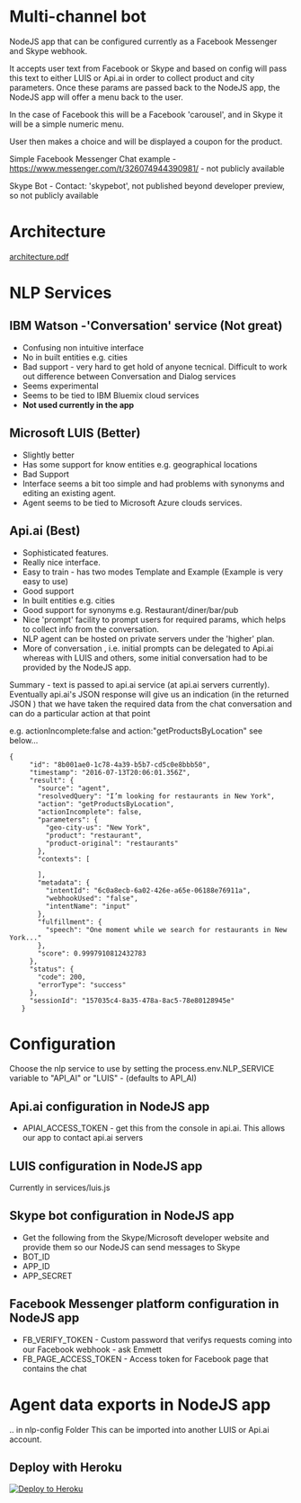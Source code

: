 
# Multi-channel bot

NodeJS app that can be configured currently as a Facebook Messenger and Skype webhook.


It accepts user text from Facebook or Skype and based on config will pass this text to either LUIS or Api.ai in order to collect product and city parameters. Once these params are passed back to the NodeJS app, the NodeJS app will offer a menu back to the user.

In the case of Facebook this will be a Facebook 'carousel', and in Skype it will be a simple numeric menu.

User then makes a choice and will be displayed a coupon for the product.



Simple Facebook Messenger Chat example - https://www.messenger.com/t/326074944390981/ - not publicly available

Skype Bot -  Contact: 'skypebot',  not published beyond developer preview, so not publicly available 



# Architecture
[architecture.pdf](doc/Arch.pdf)


# NLP Services


## IBM Watson -'Conversation' service (Not great) 
- Confusing non intuitive interface
- No in built entities e.g. cities
- Bad support - very hard to get hold of anyone tecnical. Difficult to work out difference between Conversation and Dialog services
- Seems experimental
- Seems to be tied to IBM Bluemix cloud services
- **Not used currently in the app**


## Microsoft LUIS (Better)
- Slightly better
- Has some support for know entities e.g. geographical locations
- Bad Support
- Interface seems a bit too simple and had problems with synonyms and editing an existing agent.
- Agent seems to be tied to Microsoft Azure clouds services.

## Api.ai (Best)
- Sophisticated features.
- Really nice interface.
- Easy to train - has two modes Template and Example (Example is very easy to use)
- Good support
- In built entities e.g. cities
- Good support for synonyms e.g. Restaurant/diner/bar/pub
- Nice 'prompt' facility to prompt users for required params, which helps to collect info from the conversation.
- NLP agent can be hosted on private servers under the 'higher' plan.
- More of conversation , i.e. initial prompts can be delegated to Api.ai whereas with LUIS and others, some initial conversation had to be
 provided by the NodeJS app.

Summary - text is passed to api.ai service (at api.ai servers currently). Eventually api.ai's JSON response will give us an indication
(in the returned JSON ) that we have taken the required data from the chat conversation and can do a particular action at that point 

e.g. actionIncomplete:false    and action:"getProductsByLocation"  see below...

```
{
     "id": "8b001ae0-1c78-4a39-b5b7-cd5c0e8bbb50",
     "timestamp": "2016-07-13T20:06:01.356Z",
     "result": {
       "source": "agent",
       "resolvedQuery": "I’m looking for restaurants in New York",
       "action": "getProductsByLocation",
       "actionIncomplete": false,
       "parameters": {
         "geo-city-us": "New York",
         "product": "restaurant",
         "product-original": "restaurants"
       },
       "contexts": [
         
       ],
       "metadata": {
         "intentId": "6c0a8ecb-6a02-426e-a65e-06188e76911a",
         "webhookUsed": "false",
         "intentName": "input"
       },
       "fulfillment": {
         "speech": "One moment while we search for restaurants in New York..."
       },
       "score": 0.9997910812432783
     },
     "status": {
       "code": 200,
       "errorType": "success"
     },
     "sessionId": "157035c4-8a35-478a-8ac5-78e80128945e"
   }
```





# Configuration
Choose the nlp service to use by setting the process.env.NLP_SERVICE variable to "API_AI" or "LUIS" - (defaults to API_AI)

## Api.ai configuration in NodeJS app
- APIAI_ACCESS_TOKEN - get this from the console in api.ai. This allows our app to contact api.ai servers

## LUIS configuration in NodeJS app
Currently in services/luis.js

## Skype bot configuration in NodeJS app
- Get the following from the Skype/Microsoft developer website and provide them so our NodeJS can send messages to Skype
- BOT_ID
- APP_ID
- APP_SECRET

## Facebook Messenger platform configuration in NodeJS app
- FB_VERIFY_TOKEN - Custom password that verifys requests coming into our Facebook webhook - ask Emmett
- FB_PAGE_ACCESS_TOKEN - Access token for Facebook page that contains the chat

# Agent data exports in NodeJS app

.. in nlp-config Folder
This can be imported into another LUIS or Api.ai account.





## Deploy with Heroku

[![Deploy to Heroku](https://www.herokucdn.com/deploy/button.svg)](https://heroku.com/deploy)

